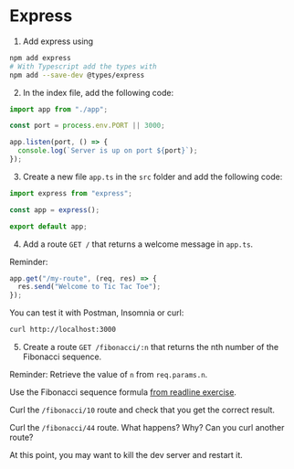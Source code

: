 # Express

1. Add express using

```bash
npm add express
# With Typescript add the types with
npm add --save-dev @types/express
```

2. In the index file, add the following code:

```typescript
import app from "./app";

const port = process.env.PORT || 3000;

app.listen(port, () => {
  console.log(`Server is up on port ${port}`);
});
```

3. Create a new file `app.ts` in the `src` folder and add the following code:

```typescript
import express from "express";

const app = express();

export default app;
```

4. Add a route `GET /` that returns a welcome message in `app.ts`.

Reminder:

```typescript
app.get("/my-route", (req, res) => {
  res.send("Welcome to Tic Tac Toe");
});
```

You can test it with Postman, Insomnia or curl:

```bash
curl http://localhost:3000
```

5. Create a route `GET /fibonacci/:n` that returns the nth number of the Fibonacci sequence.

Reminder: Retrieve the value of `n` from `req.params.n`.

Use the Fibonacci sequence formula [from readline exercise](../../exercises/CORE-Core-Libraries/102-readline.js).

Curl the `/fibonacci/10` route and check that you get the correct result.

Curl the `/fibonacci/44` route. What happens? Why? Can you curl another route?

At this point, you may want to kill the dev server and restart it.
